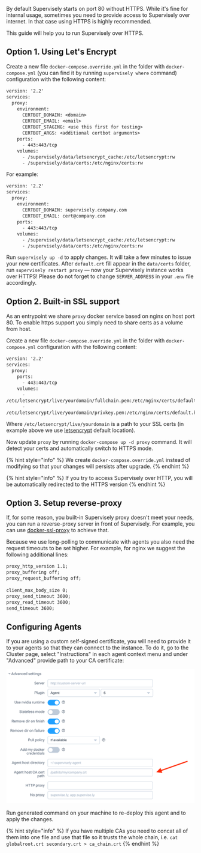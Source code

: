By default Supervisely starts on port 80 without HTTPS. While it's fine for internal usage, sometimes you need to provide access to Supervisely over internet. In that case using HTTPS is highly recommended. 

This guide will help you to run Supervisely over HTTPS.

## Option 1. Using Let's Encrypt

Create a new file `docker-compose.override.yml` in the folder with `docker-compose.yml` (you can find it by running `supervisely where` command) configuration with the following content:

```
version: '2.2'
services:
  proxy:
    environment:
      CERTBOT_DOMAIN: <domain>
      CERTBOT_EMAIL: <email>
      CERTBOT_STAGING: <use this first for testing>
      CERTBOT_ARGS: <additional certbot arguments>
    ports:
      - 443:443/tcp
    volumes:
      - /supervisely/data/letsencrypt_cache:/etc/letsencrypt:rw
      - /supervisely/data/certs:/etc/nginx/certs:rw
```

For example:

```
version: '2.2'
services:
  proxy:
    environment:
      CERTBOT_DOMAIN: supervisely.company.com
      CERTBOT_EMAIL: cert@company.com
    ports:
      - 443:443/tcp
    volumes:
      - /supervisely/data/letsencrypt_cache:/etc/letsencrypt:rw
      - /supervisely/data/certs:/etc/nginx/certs:rw
```

Run `supervisely up -d` to apply changes. It will take a few minutes to issue your new certificates. After `default.crt` fill appear in the `data/certs` folder, run `supervisely restart proxy` — now your Supervisely instance works over HTTPS! Please do not forget to change `SERVER_ADDRESS` in your `.env` file accordingly.

## Option 2. Built-in SSL support

As an entrypoint we share `proxy` docker service based on nginx on host port 80. To enable https support you simply need to share certs as a volume from host.

Create a new file `docker-compose.override.yml` in the folder with `docker-compose.yml` configuration with the following content:

```
version: '2.2'
services:
  proxy:
    ports:
      - 443:443/tcp
    volumes:
      - /etc/letsencrypt/live/yourdomain/fullchain.pem:/etc/nginx/certs/default.crt
      - /etc/letsencrypt/live/yourdomain/privkey.pem:/etc/nginx/certs/default.key
```

Where `/etc/letsencrypt/live/yourdomain` is a path to your SSL certs (in example above we use [letsencrypt](https://letsencrypt.org/) default location).

Now update `proxy` by running `docker-compose up -d proxy` command. It will detect your certs and automatically switch to HTTPS mode. 

{% hint style="info" %}
We create `docker-compose.override.yml` instead of modifying so that your changes will persists after upgrade.
{% endhint %}

{% hint style="info" %}
If you try to access Supervisely over HTTP, you will be automatically redirected to the HTTPS version
{% endhint %}



## Option 3. Setup reverse-proxy

If, for some reason, you built-in Supervisely proxy doesn't meet your needs, you can run a reverse-proxy server in front of Supervisely. For example, you can use [docker-ssl-proxy](https://hub.docker.com/r/fsouza/docker-ssl-proxy/) to achieve that.

Because we use long-polling to communicate with agents you also need the request timeouts to be set higher. For example, for nginx we suggest the following additional lines:

```
proxy_http_version 1.1;
proxy_buffering off;
proxy_request_buffering off;

client_max_body_size 0;
proxy_send_timeout 3600;
proxy_read_timeout 3600;
send_timeout 3600;
```


## Configuring Agents

If you are using a custom self-signed certificate, you will need to provide it to your agents so that they can connect to the instance. To do it, go to the Cluster page, select "Instructions" in each agent context menu and under "Advanced" provide path to your CA certificate:

![](ca-cert-path.png)

Run generated command on your machine to re-deploy this agent and to apply the changes.

{% hint style="info" %}
If you have multiple CAs you need to concat all of them into one file and use that file so it trusts the whole chain, i.e. `cat globalroot.crt secondary.crt > ca_chain.crt`
{% endhint %}
